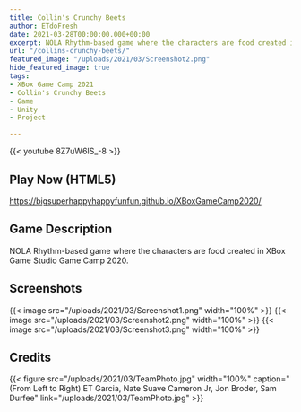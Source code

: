 ```yaml
---
title: Collin's Crunchy Beets
author: ETdoFresh
date: 2021-03-28T00:00:00.000+00:00
excerpt: NOLA Rhythm-based game where the characters are food created in XBox Game Studio Game Camp 2020.
url: "/collins-crunchy-beets/"
featured_image: "/uploads/2021/03/Screenshot2.png"
hide_featured_image: true
tags:
- XBox Game Camp 2021
- Collin's Crunchy Beets
- Game
- Unity
- Project

---
```

{{< youtube 8Z7uW6IS_-8 >}}

## Play Now (HTML5)

https://bigsuperhappyhappyfunfun.github.io/XBoxGameCamp2020/

## Game Description

NOLA Rhythm-based game where the characters are food created in XBox Game Studio Game Camp 2020.

## Screenshots

{{< image src="/uploads/2021/03/Screenshot1.png" width="100%" >}}
{{< image src="/uploads/2021/03/Screenshot2.png" width="100%" >}}
{{< image src="/uploads/2021/03/Screenshot3.png" width="100%" >}}

## Credits

{{< figure src="/uploads/2021/03/TeamPhoto.jpg" width="100%" caption="(From Left to Right) ET Garcia, Nate Suave Cameron Jr, Jon Broder, Sam Durfee" link="/uploads/2021/03/TeamPhoto.jpg" >}}
